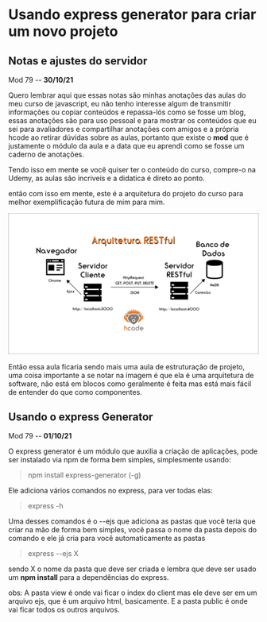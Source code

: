 # Usando express generator para criar um novo projeto

## Notas e ajustes do servidor

Mod 79 -- **30/10/21**

Quero lembrar aqui que essas notas são minhas anotações das aulas do meu curso de javascript, eu não tenho interesse algum de transmitir informações ou copiar conteúdos e repassa-lós como se fosse um blog, essas anotações são para uso pessoal e para mostrar os conteúdos que eu sei para avaliadores e compartilhar anotações com amigos e a própria hcode ao retirar dúvidas sobre as aulas, portanto que existe o **mod** que é justamente o módulo da aula e a data que eu aprendi como se fosse um caderno de anotações.

Tendo isso em mente se você quiser ter o conteúdo do curso, compre-o na Udemy, as aulas são incriveis e a didatica é direto ao ponto.

então com isso em mente, este é a arquitetura do projeto do curso para melhor exemplificação futura de mim para mim.

![arquitetura](..\img\ArquiteturaRESTful.png)

Então essa aula ficaria sendo mais uma aula de estruturação de projeto, uma coisa importante a se notar na imagem é que ela é uma arquitetura de software, não está em blocos como geralmente é feita mas está mais fácil de entender do que como componentes.

## Usando o express Generator

Mod 79 -- **01/10/21**

O express generator é um módulo que auxilia a criação de aplicações, pode ser instalado via npm de forma bem simples, simplesmente usando:

> npm install express-generator (-g)

Ele adiciona vários comandos no express, para ver todas elas:

> express -h

Uma desses comandos é o --ejs que adiciona as pastas que você teria que criar na mão de forma bem simples, você passa o nome da pasta depois do comando e ele já cria para você automaticamente as pastas

> express --ejs X

sendo X o nome da pasta que deve ser criada e lembra que deve ser usado um **npm install** para a dependências do express.

obs: A pasta view é onde vai ficar o index do client mas ele deve ser em um arquivo ejs, que é um arquivo html, basicamente. E a pasta public é onde vai ficar todos os outros arquivos.
